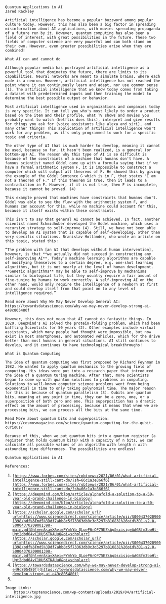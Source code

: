 

```
Quantum Applications in AI
Jared Rackley

Artificial intelligence has become a popular buzzword among popular culture today. However, this has also been a big factor in spreading misinformation about AI applications, with movies spreading propaganda of a future run by it. However, quantum computing has also been a field of interest, with great possibilities in the future. These two fields of computer science are very powerful and can both stand on their own. However, even greater possibilities arise when they are combined!

What AI can and cannot do

Although popular media has portrayed artificial intelligence as a powerful tool that dominates the future, there are limits to its capabilities. Neural networks are meant to simulate brains, where each node is a neuron. However, artificial intelligence has not reached the point where it can continuously learn and adapt, nor use common sense (1). The artificial intelligence that we know today comes from taking a dataset with predetermined inputs and then training the model to determine the best possible output or behavior. 

Most artificial intelligence used in organizations and companies today is very specific. It can tell you who's most likely to order a product based on the item and their profile, what TV shows and movies you probably want to watch (Netflix does this), interpret and give results for things you ask for (voice assistants like alexa and siri), and many other things! This application of artificial intelligence won't work for any problem, as it's only programmed to work for a specific topic and criteria. 

The other type of AI that is much harder to develop, meaning it cannot be used, because so far, it hasn't been realized, is a general (or bottom-up) AI. The reason why this type of AI is so difficult is because of the constraints of a machine that humans don't have. A famous scientist named Gödel came up with a formula saying that if we have a formal arithmetic system F, it is impossible to construct a computer which will output all theorems of F. He showed this by giving the example of the Gödel Sentence G which is in F, that states "I am not a theorem of F." If this theorem is true, then it leads to a contradiction in F. However, if it is not true, then F is incomplete, because it cannot be proved. (4) 

This example proved that machines have constraints that humans don't. Gödel was able to see the flaw with the arithmetic system F, and humans can account for this, while no machine could account for this, because it itself exists within these constraints. 

This isn't to say that general AI cannot be achieved. In fact, another scientist named Schmidhuber developed the Gödel machine, which uses a recursive strategy to self-improve (4). Still, we have not been able to develop an AI system that is capable of self-developing, other than very specific situations. Branislav Holländer, who wrote an article on this topic, stated this:
```



    “The problem with [an AI that develops without human intervention], however, is that **we actually did not succeed in constructing any self-improving AI**. Today’s machine learning algorithms are capable of modifying themselves to a certain degree, e.g. one-shot learning algorithms, but it is not nearly at the level of human development. **Genetic algorithms** may be able to self-improve by mechanisms similar to biological life, but they usually require a fair amount of fine-tuning by humans to work correctly. A self-improving AI on the other hand, would only require the intelligence of a newborn at first and could develop itself from that point on to any level of intelligence required.”


```
Read more about Why We May Never Develop General AI: https://towardsdatascience.com/why-we-may-never-develop-strong-ai-e49c805480f

However, this does not mean that AI cannot do fantastic things. In 2020, DeepMind's AI solved the protein-folding problem, which had been baffling Scientists for 50 years (2). Other examples include virtual assistants, which many people had thought were impossible, but now exist in most smartphones, and automated vehicles, which for the drive better than most humans in general situations. AI still continues to develop, and it continues to have technological breakthroughs!

What is Quantum Computing

The idea of quantum computing was first proposed by Richard Feynman in 1982. He wanted to apply quantum mechanics to the growing field of computing. His ideas were put into a research paper that introduced the idea of a quantum turing machine. After that, more scientists began to come up with quantum solutions to problems in computing. Solutions to well-known computer science problems went from being exponential in time to only taking polynomial time. The major reason for this is because of quantum parallelism (3). Qubits are quantum bits, meaning at any point in time, they can be a zero, one, or a superposition of both zero and one. This superposition has a drastic effect on the amount of processing, because it means that when we are processing bits, we can process all the bits at the same time. 

Read More about quantum bits and superposition: https://cosmosmagazine.com/science/quantum-computing-for-the-qubit-curious/

Because of this, when we put quantum bits into a quantum register (a register that holds quantum bits) with a capacity of n bits, we can calculate all possible values of an algorithm with length n with astounding time differences. The possibilities are endless!

Quantum Applications in AI

References:

```



1. <code>[https://www.forbes.com/sites/robtoews/2021/06/01/what-artificial-intelligence-still-cant-do/?sh=66c1a3e866f6](https://www.forbes.com/sites/robtoews/2021/06/01/what-artificial-intelligence-still-cant-do/?sh=66c1a3e866f6)</code>
2. <code>[https://deepmind.com/blog/article/alphafold-a-solution-to-a-50-year-old-grand-challenge-in-biology](https://deepmind.com/blog/article/alphafold-a-solution-to-a-50-year-old-grand-challenge-in-biology)</code>
3. <code>[https://scholar.google.com/scholar_url?url=https://www.sciencedirect.com/science/article/pii/S0004370209001398/pdf%3Fmd5%3Ddf7abb8c5f73363db0c3d5297b810831%26pid%3D1-s2.0-S0004370209001398-main.pdf&hl=en&sa=X&ei=PYmkYb_QLpeP6rQP75KZsAg&scisig=AAGBfm3boHl-Ugt2dbd04vC1HUSKTKAUuQ&oi=scholarr](https://scholar.google.com/scholar_url?url=https://www.sciencedirect.com/science/article/pii/S0004370209001398/pdf%3Fmd5%3Ddf7abb8c5f73363db0c3d5297b810831%26pid%3D1-s2.0-S0004370209001398-main.pdf&hl=en&sa=X&ei=PYmkYb_QLpeP6rQP75KZsAg&scisig=AAGBfm3boHl-Ugt2dbd04vC1HUSKTKAUuQ&oi=scholarr)</code>
4. <code>[https://towardsdatascience.com/why-we-may-never-develop-strong-ai-e49c805480f](https://towardsdatascience.com/why-we-may-never-develop-strong-ai-e49c805480f)</code>
5. 


```
Image Links:
    https://toptenscience.com/wp-content/uploads/2019/04/artificial-intelligence.jpg
